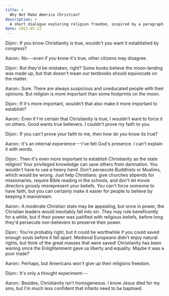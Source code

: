 ```yaml
---
title: >
  Why Not Make America Christian?
description: >
  A short dialogue exploring religion freedom, inspired by a paragraph in the introduction of _The Closing of the American Mind_ by Allan Bloom.
date: 2021-05-22
---
```


Dijon:: If you know Christianity is true, wouldn't you want it established by congress?

Aaron:: No---even if _you_ know it's true, other citizens may disagree.

Dijon:: But they'd be mistaken, right? Some kooks believe the moon-landing was made up, but that doesn't mean our textbooks should equivocate on the matter.

Aaron:: Sure. There are always suspicious and uneducated people with their opinions. But religion is more important than some footprints on the moon.

Dijon:: If it's more important, wouldn't that also make it more important to establish?

Aaron:: Even if I'm certain that Christianity is true, I wouldn't want to force it on others. Good wants true believers. I couldn't prove my faith to you.

Dijon:: If you can't prove your faith to me, then how do _you_ know its true?

Aaron:: It's an internal experience---I've felt God's presence. I can't explain it with words.

Dijon:: Then it's even more important to establish Christianity as the state religion! Your privileged knowledge can save others from damnation. You wouldn't have to use a heavy hand. Don't persecute Buddhists or Muslims, which would be wrong. Just help Christians: give churches stipends for missionaries, require Bible reading in the schools, and don't let movie directors grossly misrepresent your beliefs. You can't force someone to have faith, but you can certainly make it easier for people to believe by keeping it mainstream.

Aaron:: A moderate Christian state may be appealing, but once in power, the Christian leaders would inevitably fall into sin. They may rule beneficently for a while, but if their power was justified with religious beliefs, before long they'd persecute non-believers to preserve their power.

Dijon:: You're probably right, but it could be worthwhile if you could saved enough souls before it fell apart. Medieval Europeans didn't enjoy natural rights, but think of the great masses that were saved! Christianity has been waning since the Enlightenment gave us liberty and equality. Maybe it was a poor trade?

Aaron:: Perhaps, but Americans won't give up their religions freedom.

Dijon:: It's only a thought experiment---

Aaron:: Besides, Christianity isn't homogeneous. I know Jesus died for my sins, but I'm much less confident that infants need to be baptised. 
